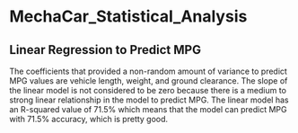 # MechaCar_Statistical_Analysis

## Linear Regression to Predict MPG

The coefficients that provided a non-random amount of variance to predict MPG values are vehicle length, weight, and ground clearance. 
The slope of the linear model is not considered to be zero because there is a medium to strong linear relationship in the model to predict MPG.
The linear model has an R-squared value of 71.5% which means that the model can predict MPG with 71.5% accuracy, which is pretty good.

